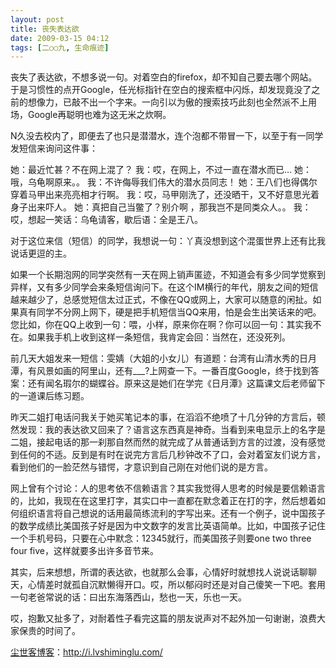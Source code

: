 ```yaml
---
layout: post
title: 丧失表达欲
date: 2009-03-15 04:12
tags: [二○○九, 生命痕迹]
---
```

丧失了表达欲，不想多说一句。对着空白的firefox，却不知自己要去哪个网站。于是习惯性的点开Google，任光标指针在空白的搜索框中闪烁，却发现竟没了之前的想像力，已敲不出一个字来。一向引以为傲的搜索技巧此刻也全然派不上用场，Google再聪明也难为这无米之炊啊。

N久没去校内了，即便去了也只是潜潜水，连个泡都不带冒一下，以至于有一同学发短信来询问这件事：

她：最近忙甚？不在网上混了？
我：哎，在网上，不过一直在潜水而已…
她：哦，乌龟啊原来。。
我：不许侮辱我们伟大的潜水员同志！
她：王八们也得偶尔穿着马甲出来亮亮相才行啊。
我：哎，马甲刚洗了，还没晒干，又不好意思光着身子出来吓人。
她：真把自己当鳖了？别介啊 ，那我岂不是同类众人。。
我：哎，想起一笑话：乌龟请客，歇后语：全是王八。

对于这位来信（短信）的同学，我想说一句：丫真没想到这个混蛋世界上还有比我说话更逗的主。

如果一个长期泡网的同学突然有一天在网上销声匿迹，不知道会有多少同学觉察到异样，又有多少同学会来条短信询问下。在这个IM横行的年代，朋友之间的短信越来越少了，总感觉短信太过正式，不像在QQ或网上，大家可以随意的闲扯。如果真有同学不分网上网下，硬是把手机短信当QQ来用，怕是会生出笑话来的吧。您比如，你在QQ上收到一句：喂，小样，原来你在啊？你可以回一句：其实我不在。如果我手机上收到这样一条短信，我肯定会回：当然在，还没死列。

前几天大姐发来一短信：雯婧（大姐的小女儿）有道题：台湾有山清水秀的日月潭，有风景如画的阿里山，还有___?上网查一下。一番百度Google，终于找到答案：还有闻名瑕尔的蝴蝶谷。原来这是她们在学完《日月潭》这篇课文后老师留下的一道课后练习题。

昨天二姐打电话问我关于她买笔记本的事，在滔滔不绝喷了十几分钟的方言后，顿然发现：我的表达欲又回来了？语言这东西真是神奇。当看到来电显示上的名字是二姐，接起电话的那一刹那自然而然的就完成了从普通话到方言的过渡，没有感觉到任何的不适。反到是有时在说完方言后几秒钟改不了口，会对着室友们说方言，看到他们的一脸茫然与错愕，才意识到自己刚在对他们说的是方言。

网上曾有个讨论：人的思考依不信赖语言？其实我觉得人思考的时候是要信赖语言的，比如，我现在在这里打字，其实口中一直都在默念着正在打的字，然后想着如何组织语言将自己想说的话用最简练流利的字写出来。还有一个例子，说中国孩子的数学成绩比美国孩子好是因为中文数字的发言比英语简单。比如，中国孩子记住一个手机号码，只要在心中默念：12345就行，而美国孩子则要one two three four five，这样就要多出许多音节来。

其实，后来想想，所谓的表达欲，也就那么会事，心情好时就想找人说说话聊聊天，心情差时就孤自沉默懒得开口。哎，所以郁闷时还是对自己傻笑一下吧。套用一句老爸常说的话：曰出东海落西山，愁也一天，乐也一天。

哎，抱歉又扯多了，对耐着性子看完这篇的朋友说声对不起外加一句谢谢，浪费大家保贵的时间了。

<a href="http://i.lvshiminglu.com/">尘世客博客</a>：<a href="http://i.lvshiminglu.com/">http://i.lvshiminglu.com/</a>

